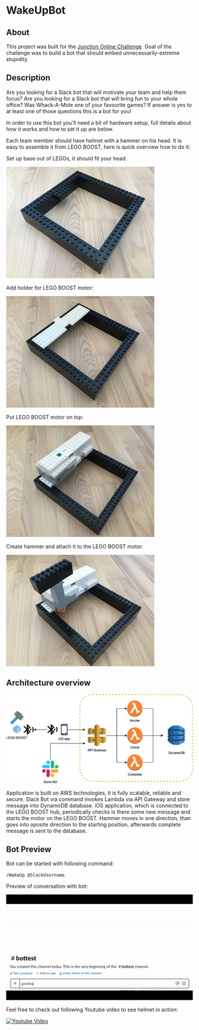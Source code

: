 # WakeUpBot

## About

This project was built for the [Junction Online Challenge](https://www.reddit.com/r/JunctionCommunity/comments/b7csl5/march_online_challenge_bots_bots_bots/). Goal of the challenge was to build a bot that should embed unnecessarily-extreme stupidity.

## Description

Are you looking for a Slack bot that will motivate your team and help them focus? Are you looking for a Slack bot that will bring fun to your whole office? Was Whack-A-Mole one of your favourite games? If answer is yes to at least one of those questions this is a bot for you!

In order to use this bot you'll need a bit of hardware setup, full details about how it works and how to set it up are below.

Each team member should have helmet with a hammer on his head. It is easy to assemble it from LEGO BOOST, here is quick overview how to do it:

Set up base out of LEGOs, it should fit your head:

![](https://github.com/gvuksic/WakeUpBot/blob/master/Assets/bot-1.jpg)

Add holder for LEGO BOOST motor:

![](https://github.com/gvuksic/WakeUpBot/blob/master/Assets/bot-2.jpg)

Put LEGO BOOST motor on top:

![](https://github.com/gvuksic/WakeUpBot/blob/master/Assets/bot-3.jpg)

Create hammer and attach it to the LEGO BOOST motor:

![](https://github.com/gvuksic/WakeUpBot/blob/master/Assets/bot-4.jpg)


## Architecture overview

![](https://github.com/gvuksic/WakeUpBot/blob/master/Assets/architecture.png)

Application is built on AWS technologies, it is fully scalable, reliable and secure. Slack Bot via command invokes Lambda via API Gateway and store message into DynamoDB database. iOS application, which is connected to the LEGO BOOST hub, periodically checks is there some new message and starts the motor on the LEGO BOOST. Hammer moves in one direction, than goes into oposite direction to the starting position, afterwards complete message is sent to the database.

## Bot Preview

Bot can be started with following command:

```
/WakeUp @SlackUsername
```

Preview of conversation with bot:

![](https://github.com/gvuksic/WakeUpBot/blob/master/Assets/bot-preview.gif)

Feel free to check out following Youtube video to see helmet in action:

[![Youtube Video](https://img.youtube.com/vi/vgFAblJFa_w/0.jpg)](https://www.youtube.com/watch?v=vgFAblJFa_w "Youtube Video of Bot in Action")

